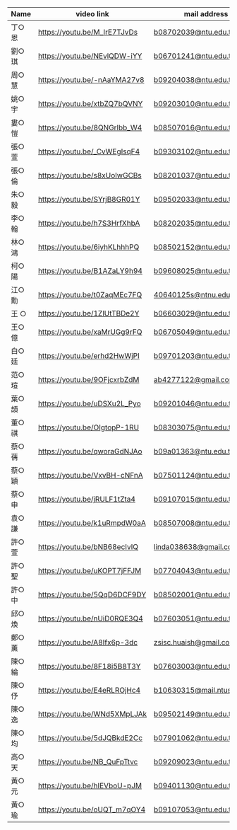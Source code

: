 
| Name | video link    | mail address    |
| --------- | --------- | --------- |
| 丁○恩	| https://youtu.be/M_IrE7TJvDs	| b08702039@ntu.edu.tw	|
| 劉○琪	| https://youtu.be/NEvlQDW-iYY	| b06701241@ntu.edu.tw	|
| 周○慧	| https://youtu.be/-nAaYMA27v8	| b09204038@ntu.edu.tw	|
| 姚○宇 | https://youtu.be/xtbZQ7bQVNY	| b09203010@ntu.edu.tw	|
| 婁○愷 | https://youtu.be/8QNGrlbb_W4	| b08507016@ntu.edu.tw	|
| 張○萱 | https://youtu.be/_CvWEgIsqF4	| b09303102@ntu.edu.tw	|
| 張○倫 | https://youtu.be/s8xUoIwGCBs	| b08201037@ntu.edu.tw	|
| 朱○毅 | https://youtu.be/SYrjB8GR01Y	| b09502033@ntu.edu.tw	|
| 李○翰 | https://youtu.be/h7S3HrfXhbA	| b08202035@ntu.edu.tw	|
| 林○鴻 | https://youtu.be/6iyhKLhhhPQ	| b08502152@ntu.edu.tw	|
| 柯○陽 | https://youtu.be/B1AZaLY9h94	| b09608025@ntu.edu.tw	|
| 江○勳	| https://youtu.be/t0ZaqMEc7FQ	| 40640125s@ntnu.edu.tw	|
| 王  ○ | https://youtu.be/1ZlUtTBDe2Y	 | b06603029@ntu.edu.tw	|
| 王○億 | https://youtu.be/xaMrUGg9rFQ	| b06705049@ntu.edu.tw	|
| 白○廷 | https://youtu.be/erhd2HwWjPI	| b09701203@ntu.edu.tw	|
| 范○瑄	| https://youtu.be/9OFjcxrbZdM	| ab4277122@gmail.com	|
| 葉○頡 | https://youtu.be/uDSXu2L_Pyo	| b09201046@ntu.edu.tw	|
| 董○祺 | https://youtu.be/OIgtopP-1RU	| b08303075@ntu.edu.tw	|
| 蔡○蒨 | https://youtu.be/qworaGdNJAo	| b09a01363@ntu.edu.tw	|
| 蔡○穎 | https://youtu.be/VxvBH-cNFnA	| b07501124@ntu.edu.tw	|
| 蔡○申 | https://youtu.be/jRULF1tZta4	| b09107015@ntu.edu.tw	|
| 袁○謙 | https://youtu.be/k1uRmpdW0aA	| b08507008@ntu.edu.tw	|
| 許○萱	| https://youtu.be/bNB68ecIvIQ	| linda038638@gmail.com	|
| 許○聖 | https://youtu.be/uKOPT7jFFJM	| b07704043@ntu.edu.tw	|
| 許○中 | https://youtu.be/5QqD6DCF9DY	| b08502001@ntu.edu.tw	|
| 邱○煥 | https://youtu.be/nUiD0RQE3Q4	| b07603051@ntu.edu.tw	|
| 鄭○薰	| https://youtu.be/A8Ifx6p-3dc	| zsisc.huaish@gmail.com	|
| 陳○綸 | https://youtu.be/8F18i5B8T3Y	| b07603003@ntu.edu.tw	|
| 陳○伃	| https://youtu.be/E4eRLROjHc4	| b10630315@mail.ntust.edu.tw	|
| 陳○逸 | https://youtu.be/WNd5XMpLJAk	| b09502149@ntu.edu.tw	|
| 陳○均 | https://youtu.be/5dJQBkdE2Cc	| b07901062@ntu.edu.tw	|
| 高○天 | https://youtu.be/NB_QuFpTtvc	| b09209023@ntu.edu.tw	|
| 黃○元 | https://youtu.be/hIEVboU-pJM  | b09401130@ntu.edu.tw	|
| 黃○瑜 | https://youtu.be/oUQT_m7qOY4 	| b09107053@ntu.edu.tw	|
